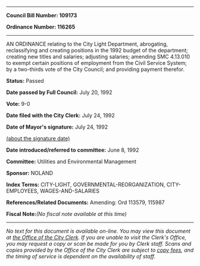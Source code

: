 

********

**Council Bill Number: 109173**
   
**Ordinance Number: 116265**
********

 AN ORDINANCE relating to the City Light Department, abrogating, reclassifying and creating positions in the 1992 budget of the department; creating new titles and salaries; adjusting salaries; amending SMC 4.13.010 to exempt certain positions of employment from the Civil Service System; by a two-thirds vote of the City Council; and providing payment therefor.

**Status:** Passed
   
**Date passed by Full Council:** July 20, 1992
   
**Vote:** 9-0
   
**Date filed with the City Clerk:** July 24, 1992
   
**Date of Mayor's signature:** July 24, 1992
   
[(about the signature date)](/~public/approvaldate.htm)
   
   
   
**Date introduced/referred to committee:** June 8, 1992
   
**Committee:** Utilities and Environmental Management
   
**Sponsor:** NOLAND
   
   
**Index Terms:** CITY-LIGHT, GOVERNMENTAL-REORGANIZATION, CITY-EMPLOYEES, WAGES-AND-SALARIES

**References/Related Documents:** Amending: Ord 113579, 115987

**Fiscal Note:**_(No fiscal note available at this time)_
********

_No text for this document is available on-line. You may view this document at [the Office of the City Clerk](http://www.seattle.gov/leg/clerk/contactUs.htm). If you are unable to visit the Clerk's Office, you may request a copy or scan be made for you by Clerk staff. Scans and copies provided by the Office of the City Clerk are subject to [copy fees](http://clerk.seattle.gov/~public/clerkfees.htm), and the timing of service is dependent on the availability of staff._

